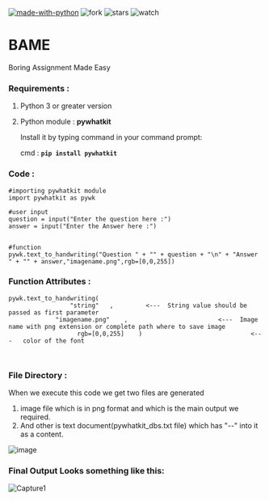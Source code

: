 [![made-with-python](https://img.shields.io/badge/Made%20with-Python-1f425f.svg)](https://www.python.org/)
![fork](https://img.shields.io/github/forks/StarTrooper08/BAME.svg)
![stars](https://img.shields.io/github/stars/StarTrooper08/BAME.svg)
![watch](https://img.shields.io/github/watchers/StarTrooper08/BAME.svg)


# BAME
Boring Assignment Made Easy

### Requirements :
1. Python 3 or greater version
2. Python module : **pywhatkit**
  
   Install it by typing command in your command prompt:
   
   cmd : **`pip install pywhatkit`**


### Code :
```
#importing pywhatkit module
import pywhatkit as pywk

#user input
question = input("Enter the question here :")
answer = input("Enter the Answer here :")


#function
pywk.text_to_handwriting("Question " + "" + question + "\n" + "Answer " + "" + answer,"imagename.png",rgb=[0,0,255])
```

### Function Attributes :
```
pywk.text_to_handwriting(  
                 "string"   ,         <---  String value should be passed as first parameter                 
             "imagename.png"    ,                         <---  Image name with png extension or complete path where to save image
                   rgb=[0,0,255]    )                              <---   color of the font

                       
```

### File Directory :
When we execute this code we get two files are generated 
1. image file which is in png format and which is the main output we required.
2. And other is text document(pywhatkit_dbs.txt file) which has "--" into it as a content.

![image](https://user-images.githubusercontent.com/72031540/119261536-78066a00-bbf5-11eb-9bd2-50f759a12d0d.png)

### Final Output Looks something like this:
![Capture1](https://user-images.githubusercontent.com/72031540/119251832-5b067280-bbc6-11eb-8bd5-6eaadd418657.PNG)



